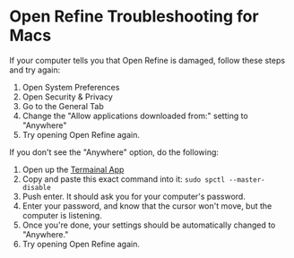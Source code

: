 # Open Refine Troubleshooting for Macs

If your computer tells you that Open Refine is damaged, follow these steps and try again:

1. Open System Preferences
2. Open Security & Privacy
3. Go to the General Tab
4. Change the "Allow applications downloaded from:" setting to "Anywhere"
5. Try opening Open Refine again.

If you don't see the "Anywhere" option, do the following:
1. Open up the [Termainal App](https://en.wikipedia.org/wiki/Terminal_(OS_X))
2. Copy and paste this exact command into it: `sudo spctl --master-disable`
3. Push enter. It should ask you for your computer's password.
4. Enter your password, and know that the cursor won't move, but the computer is listening.
5. Once you're done, your settings should be automatically changed to "Anywhere."
6. Try opening Open Refine again.
